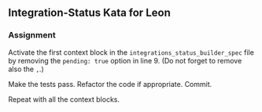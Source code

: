 ## Integration-Status Kata for Leon

### Assignment

Activate the first context block in the `integrations_status_builder_spec` file
by removing the `pending: true` option in line 9. (Do not forget to remove also the `,`.)

Make the tests pass.
Refactor the code if appropriate.
Commit.

Repeat with all the context blocks.

